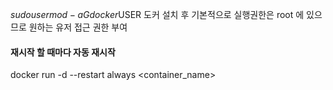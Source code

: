   $ sudo usermod -aG docker $USER
  도커 설치 후 기본적으로 실행권한은 root 에 있으므로
  원하는 유저 접근 권한 부여

  #### 재시작 할 때마다 자동 재시작
  docker run -d --restart always <container_name>
